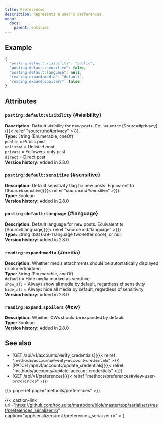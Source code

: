 ```yaml
---
title: Preferences
description: Represents a user's preferences.
menu:
  docs:
    parent: entities
---
```


## Example

```javascript
{
  "posting:default:visibility": "public",
  "posting:default:sensitive": false,
  "posting:default:language": null,
  "reading:expand:media": "default",
  "reading:expand:spoilers": false
}
```

## Attributes

### `posting:default:visibility` {#visibility}

**Description:** Default visibility for new posts. Equivalent to [Source\#privacy]({{< relref "source.md#privacy" >}}).\
**Type:** String \(Enumerable, oneOf\)\
`public` = Public post\
`unlisted` = Unlisted post\
`private` = Followers-only post\
`direct` = Direct post\
**Version history:** Added in 2.8.0

### `posting:default:sensitive` {#sensitive}

**Description:** Default sensitivity flag for new posts. Equivalent to [Source\#sensitive]({{< relref "source.md#sensitive" >}}).\
**Type:** Boolean\
**Version history:** Added in 2.8.0

### `posting:default:language` {#language}

**Description:** Default language for new posts. Equivalent to [Source\#language]({{< relref "source.md#language" >}})\
**Type:** String \(ISO 639-1 language two-letter code\), or null\
**Version history:** Added in 2.8.0

### `reading:expand:media` {#media}

**Description:** Whether media attachments should be automatically displayed or blurred/hidden.\
**Type:** String \(Enumerable, oneOf\)\
`default` = Hide media marked as sensitive\
`show_all` = Always show all media by default, regardless of sensitivity\
`hide_all` = Always hide all media by default, regardless of sensitivity\
**Version history:** Added in 2.8.0

### `reading:expand:spoilers` {#cw}

**Description:** Whether CWs should be expanded by default.\
**Type:** Boolean\
**Version history:** Added in 2.8.0

## See also

* [GET /api/v1/accounts/verify\_credentials]({{< relref "methods/accounts#verify-account-credentials" >}})
* [PATCH /api/v1/accounts/update\_credentials]({{< relref "methods/accounts#update-account-credentials" >}})
* [GET /api/v1/preferences]({{< relref "methods/preferences#view-user-preferences" >}})

{{< page-ref page="methods/preferences" >}}

{{< caption-link url="https://github.com/tootsuite/mastodon/blob/master/app/serializers/rest/preferences_serializer.rb" caption="app/serializers/rest/preferences\_serializer.rb" >}}



